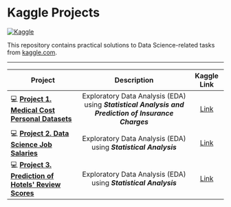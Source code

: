 # **Kaggle Projects**
[![Kaggle](https://img.shields.io/badge/Kaggle-20BEFF?style=for-the-badge&logo=Kaggle&logoColor=white)](https://www.kaggle.com/)

This repository contains practical solutions to Data Science-related tasks from [kaggle.com](https://www.kaggle.com).

---

| Project | Description | Kaggle Link|
|------------------------|:--------------------------------:|:--------------------------------:|
| 💻 [**Project 1. Medical Cost Personal Datasets**](https://github.com/akramkhal/KaggleProjects/tree/main/MedicalCosts) |Exploratory Data Analysis (EDA) using _**Statistical Analysis and Prediction of Insurance Charges**_| [Link](https://www.kaggle.com/datasets/mirichoi0218/insurance)| 
| 💻 [**Project 2. Data Science Job Salaries**](https://github.com/akramkhal/KaggleProjects/tree/main/DataScieSalary) |Exploratory Data Analysis (EDA) using _**Statistical Analysis**_|[Link](https://www.kaggle.com/datasets/ruchi798/data-science-job-salaries) |
| 💻 [**Project 3. Prediction of Hotels' Review Scores**](https://github.com/akramkhal/KaggleProjects/tree/main/BookingHotel) |Exploratory Data Analysis (EDA) using _**Statistical Analysis**_|[Link](https://www.kaggle.com/competitions/sf-booking) |
<!-- 
| 💻 [**Project 5. Ford vs Ferrari**](https://github.com/macsunmood/SkillFactory_RDS/tree/master/Project%205.%20Ford%20vs%20Ferrari)|классификация модели авто по фотографии; применены продвинутые техники обучения нейросетей: _**Transfer Learning**_, _**Fine-tuning**_, _**Image Augmentation**_, _**Test Time Augmentation**_ и др.|
| 💻 [**Project 6. Batmobile**](https://github.com/macsunmood/SkillFactory_RDS/tree/master/Project%206.%20Batmobile)|предсказание стоимости авто с использованием _**Multiple Inputs**_ нейросетей, комбинация изображений и табличных данных|
| 🔥 [**Diploma. Accent Recognizer**](https://github.com/macsunmood/SkillFactory_RDS/tree/master/Diploma.%20Accent%20Recognizer)|финальный проект: **распознаватель акцента английской речи**. Включает все этапы реализации и работающий прототип на _**Streamlit**_|
![SkillFactory Data Science](https://telegra.ph/file/db0665de16c088eb41d8e.png)
-->

